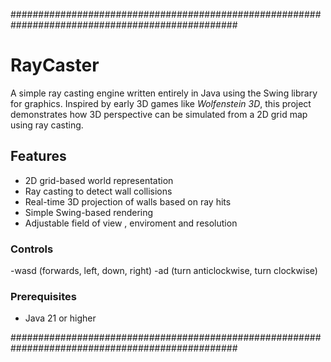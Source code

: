 #################################################################################################
# RayCaster

A simple ray casting engine written entirely in Java using the Swing library for graphics.
Inspired by early 3D games like *Wolfenstein 3D*, this project demonstrates how 3D perspective can be simulated from a 2D grid map using ray casting.

## Features

- 2D grid-based world representation
- Ray casting to detect wall collisions
- Real-time 3D projection of walls based on ray hits
- Simple Swing-based rendering
- Adjustable field of view , enviroment and resolution

### Controls 
-wasd (forwards, left, down, right)
-ad   (turn anticlockwise, turn clockwise)

### Prerequisites
- Java 21 or higher
  
#################################################################################################
